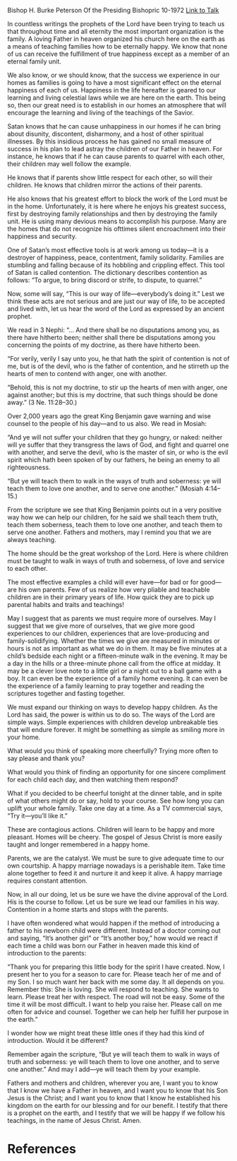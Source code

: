 Bishop H. Burke Peterson
Of the Presiding Bishopric
10-1972
[Link to Talk](https://www.churchofjesuschrist.org/study/general-conference/1972/10/harmony-in-the-home?lang=eng)

In countless writings the prophets of the Lord have been trying to teach us that throughout time and all eternity the most important organization is the family. A loving Father in heaven organized his church here on the earth as a means of teaching families how to be eternally happy. We know that none of us can receive the fulfillment of true happiness except as a member of an eternal family unit.

We also know, or we should know, that the success we experience in our homes as families is going to have a most significant effect on the eternal happiness of each of us. Happiness in the life hereafter is geared to our learning and living celestial laws while we are here on the earth. This being so, then our great need is to establish in our homes an atmosphere that will encourage the learning and living of the teachings of the Savior.

Satan knows that he can cause unhappiness in our homes if he can bring about disunity, discontent, disharmony, and a host of other spiritual illnesses. By this insidious process he has gained no small measure of success in his plan to lead astray the children of our Father in heaven. For instance, he knows that if he can cause parents to quarrel with each other, their children may well follow the example.

He knows that if parents show little respect for each other, so will their children. He knows that children mirror the actions of their parents.

He also knows that his greatest effort to block the work of the Lord must be in the home. Unfortunately, it is here where he enjoys his greatest success, first by destroying family relationships and then by destroying the family unit. He is using many devious means to accomplish his purpose. Many are the homes that do not recognize his ofttimes silent encroachment into their happiness and security.

One of Satan’s most effective tools is at work among us today—it is a destroyer of happiness, peace, contentment, family solidarity. Families are stumbling and falling because of its hobbling and crippling effect. This tool of Satan is called contention. The dictionary describes contention as follows: “To argue, to bring discord or strife, to dispute, to quarrel.”

Now, some will say, “This is our way of life—everybody’s doing it.” Lest we think these acts are not serious and are just our way of life, to be accepted and lived with, let us hear the word of the Lord as expressed by an ancient prophet.

We read in 3 Nephi: “… And there shall be no disputations among you, as there have hitherto been; neither shall there be disputations among you concerning the points of my doctrine, as there have hitherto been.

“For verily, verily I say unto you, he that hath the spirit of contention is not of me, but is of the devil, who is the father of contention, and he stirreth up the hearts of men to contend with anger, one with another.

“Behold, this is not my doctrine, to stir up the hearts of men with anger, one against another; but this is my doctrine, that such things should be done away.” (3 Ne. 11:28–30.)

Over 2,000 years ago the great King Benjamin gave warning and wise counsel to the people of his day—and to us also. We read in Mosiah:

“And ye will not suffer your children that they go hungry, or naked: neither will ye suffer that they transgress the laws of God, and fight and quarrel one with another, and serve the devil, who is the master of sin, or who is the evil spirit which hath been spoken of by our fathers, he being an enemy to all righteousness.

“But ye will teach them to walk in the ways of truth and soberness: ye will teach them to love one another, and to serve one another.” (Mosiah 4:14–15.)

From the scripture we see that King Benjamin points out in a very positive way how we can help our children, for he said we shall teach them truth, teach them soberness, teach them to love one another, and teach them to serve one another. Fathers and mothers, may I remind you that we are always teaching.

The home should be the great workshop of the Lord. Here is where children must be taught to walk in ways of truth and soberness, of love and service to each other.

The most effective examples a child will ever have—for bad or for good—are his own parents. Few of us realize how very pliable and teachable children are in their primary years of life. How quick they are to pick up parental habits and traits and teachings!



May I suggest that as parents we must require more of ourselves. May I suggest that we give more of ourselves, that we give more good experiences to our children, experiences that are love-producing and family-solidifying. Whether the times we give are measured in minutes or hours is not as important as what we do in them. It may be five minutes at a child’s bedside each night or a fifteen-minute walk in the evening. It may be a day in the hills or a three-minute phone call from the office at midday. It may be a clever love note to a little girl or a night out to a ball game with a boy. It can even be the experience of a family home evening. It can even be the experience of a family learning to pray together and reading the scriptures together and fasting together.

We must expand our thinking on ways to develop happy children. As the Lord has said, the power is within us to do so. The ways of the Lord are simple ways. Simple experiences with children develop unbreakable ties that will endure forever. It might be something as simple as smiling more in your home.

What would you think of speaking more cheerfully? Trying more often to say please and thank you?

What would you think of finding an opportunity for one sincere compliment for each child each day, and then watching them respond?

What if you decided to be cheerful tonight at the dinner table, and in spite of what others might do or say, hold to your course. See how long you can uplift your whole family. Take one day at a time. As a TV commercial says, “Try it—you’ll like it.”

These are contagious actions. Children will learn to be happy and more pleasant. Homes will be cheery. The gospel of Jesus Christ is more easily taught and longer remembered in a happy home.

Parents, we are the catalyst. We must be sure to give adequate time to our own courtship. A happy marriage nowadays is a perishable item. Take time alone together to feed it and nurture it and keep it alive. A happy marriage requires constant attention.

Now, in all our doing, let us be sure we have the divine approval of the Lord. His is the course to follow. Let us be sure we lead our families in his way. Contention in a home starts and stops with the parents.

I have often wondered what would happen if the method of introducing a father to his newborn child were different. Instead of a doctor coming out and saying, “It’s another girl” or “It’s another boy,” how would we react if each time a child was born our Father in heaven made this kind of introduction to the parents:

“Thank you for preparing this little body for the spirit I have created. Now, I present her to you for a season to care for. Please teach her of me and of my Son. I so much want her back with me some day. It all depends on you. Remember this: She is loving. She will respond to teaching. She wants to learn. Please treat her with respect. The road will not be easy. Some of the time it will be most difficult. I want to help you raise her. Please call on me often for advice and counsel. Together we can help her fulfill her purpose in the earth.”

I wonder how we might treat these little ones if they had this kind of introduction. Would it be different?

Remember again the scripture, “But ye will teach them to walk in ways of truth and soberness: ye will teach them to love one another, and to serve one another.” And may I add—ye will teach them by your example.

Fathers and mothers and children, wherever you are, I want you to know that I know we have a Father in heaven, and I want you to know that his Son Jesus is the Christ; and I want you to know that I know he established his kingdom on the earth for our blessing and for our benefit. I testify that there is a prophet on the earth, and I testify that we will be happy if we follow his teachings, in the name of Jesus Christ. Amen.

# References
